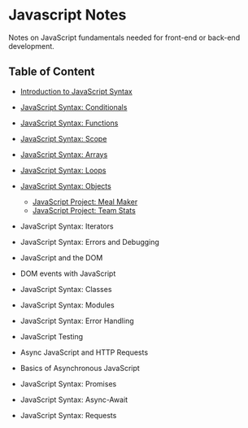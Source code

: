 # Javascript Notes
Notes on JavaScript fundamentals needed for front-end or back-end development.

## Table of Content
- [Introduction to JavaScript Syntax](/introJsSyntax.md)
- [JavaScript Syntax: Conditionals](/jsConditionals.md)
- [JavaScript Syntax: Functions](/jsFunctions.md)
- [JavaScript Syntax: Scope](/jsScope.md)
- [JavaScript Syntax: Arrays](/jsArrays.md)
- [JavaScript Syntax: Loops](/jsLoops.md)
- [JavaScript Syntax: Objects](/jsObjects.md)
  * [JavaScript Project: Meal Maker](/mealMaker.js)
  * [JavaScript Project: Team Stats](teamStats.js)
- JavaScript Syntax: Iterators
- JavaScript Syntax: Errors and Debugging

- JavaScript and the DOM
- DOM events with JavaScript

- JavaScript Syntax: Classes
- JavaScript Syntax: Modules
- JavaScript Syntax: Error Handling

- JavaScript Testing

- Async JavaScript and HTTP Requests
- Basics of Asynchronous JavaScript

- JavaScript Syntax: Promises
- JavaScript Syntax: Async-Await
- JavaScript Syntax: Requests
